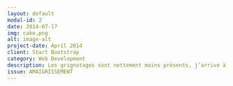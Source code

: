 ```yaml
---
layout: default
modal-id: 2
date: 2014-07-17
img: cake.png
alt: image-alt
project-date: April 2014
client: Start Bootstrap
category: Web Development
description: Les grignotages sont nettement moins présents, j’arrive à résister, et je reçois toujours des félicitations sur mon nouveau look !
issue: AMAIGRISSEMENT
---
```

